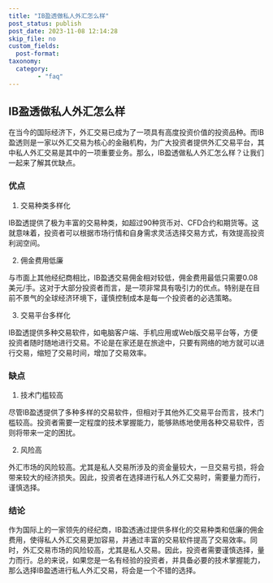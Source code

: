 ```yaml
---
title: "IB盈透做私人外汇怎么样"
post_status: publish
post_date: 2023-11-08 12:14:28
skip_file: no
custom_fields: 
  post-format: 
taxonomy:
  category:
        - "faq"
---
```


## IB盈透做私人外汇怎么样

在当今的国际经济下，外汇交易已成为了一项具有高度投资价值的投资品种。而IB盈透则是一家以外汇交易为核心的金融机构，为广大投资者提供外汇交易平台，其中私人外汇交易是其中的一项重要业务。那么，IB盈透做私人外汇怎么样？让我们一起来了解其优缺点。

### 优点

1. 交易种类多样化

IB盈透提供了极为丰富的交易种类，如超过90种货币对、CFD合约和期货等。这就意味着，投资者可以根据市场行情和自身需求灵活选择交易方式，有效提高投资利润空间。

2. 佣金费用低廉

与市面上其他经纪商相比，IB盈透交易佣金相对较低，佣金费用最低只需要0.08美元/手。这对于大部分投资者而言，是一项非常具有吸引力的优点。特别是在目前不景气的全球经济环境下，谨慎控制成本是每一个投资者的必选策略。

3. 交易平台多样化

IB盈透提供多种交易软件，如电脑客户端、手机应用或Web版交易平台等，方便投资者随时随地进行交易。不论是在家还是在旅途中，只要有网络的地方就可以进行交易，缩短了交易时间，增加了交易效率。

### 缺点

1. 技术门槛较高

尽管IB盈透提供了多种多样的交易软件，但相对于其他外汇交易平台而言，技术门槛较高。投资者需要一定程度的技术掌握能力，能够熟练地使用各种交易软件，否则将带来一定的困扰。

2. 风险高

外汇市场的风险较高。尤其是私人交易所涉及的资金量较大，一旦交易亏损，将会带来较大的经济损失。因此，投资者在选择进行私人外汇交易时，需要量力而行，谨慎选择。

### 结论

作为国际上的一家领先的经纪商，IB盈透通过提供多样化的交易种类和低廉的佣金费用，使得私人外汇交易更加容易，并通过丰富的交易软件提高了交易效率。同时，外汇交易市场的风险较高，尤其是私人交易。因此，投资者需要谨慎选择，量力而行。总的来说，如果您是一名有经验的投资者，并具备必要的技术掌握能力，那么选择IB盈透进行私人外汇交易，将会是一个不错的选择。
